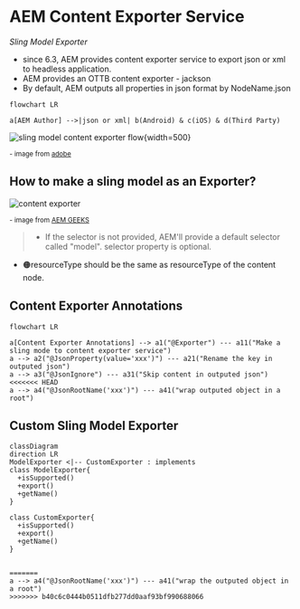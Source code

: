 # AEM Content Exporter Service

*Sling Model Exporter*

- since 6.3, AEM provides content exporter service to export json or xml to headless application. 
- AEM provides an OTTB content exporter - jackson 
- By default, AEM outputs all properties in json format by NodeName.json


```mermaid
flowchart LR

a[AEM Author] -->|json or xml| b(Android) & c(iOS) & d(Third Party)

```
![sling model content exporter flow](/assets/img/aem/sling-model-exporter-request-flow.png){width=500}
<p><sup>- image from <a href="https://experienceleague.adobe.com/docs/experience-manager-learn/foundation/development/understand-sling-model-exporter.html?lang=en" target="_blank">adobe</a></sup></p>

## How to make a sling model as an Exporter?
![content exporter](/assets/img/aem/content-exporter-1.png)
<p><sup>- image from <a href="https://www.youtube.com/c/AEMGeeks" target="_blank">AEM GEEKS</a></sup></p>

 
> - If the selector is not provided, AEM'll provide a default selector called "model". selector property is optional.
- 🟠resourceType should be the same as resourceType of the content node.

## Content Exporter Annotations 
```mermaid
flowchart LR

a[Content Exporter Annotations] --> a1("@Exporter") --- a11("Make a sling mode to content exporter service")
a --> a2("@JsonProperty(value='xxx')") --- a21("Rename the key in outputed json")
a --> a3("@JsonIgnore") --- a31("Skip content in outputed json")
<<<<<<< HEAD
a --> a4("@JsonRootName('xxx')") --- a41("wrap outputed object in a root")
```

## Custom Sling Model Exporter
```mermaid
classDiagram
direction LR
ModelExporter <|-- CustomExporter : implements
class ModelExporter{
  +isSupported()
  +export()
  +getName()
}

class CustomExporter{
  +isSupported()
  +export()
  +getName()
}


=======
a --> a4("@JsonRootName('xxx')") --- a41("wrap the outputed object in a root")
>>>>>>> b40c6c0444b0511dfb277dd0aaf93bf990688066
```





